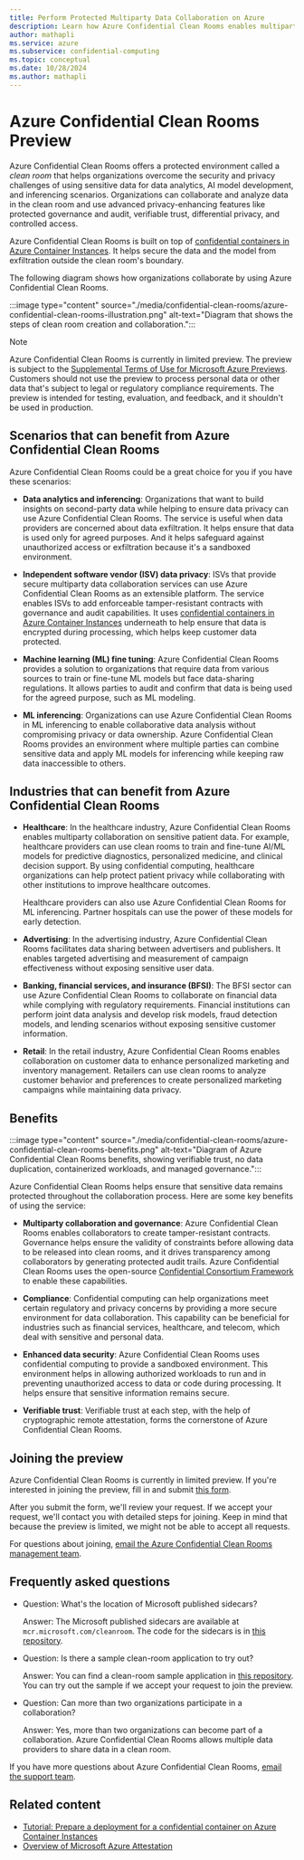 ```yaml
---
title: Perform Protected Multiparty Data Collaboration on Azure
description: Learn how Azure Confidential Clean Rooms enables multiparty collaborations while preventing outside access to the data.
author: mathapli
ms.service: azure
ms.subservice: confidential-computing
ms.topic: conceptual
ms.date: 10/28/2024
ms.author: mathapli
---
```


# Azure Confidential Clean Rooms Preview

Azure Confidential Clean Rooms offers a protected environment called a *clean room* that helps organizations overcome the security and privacy challenges of using sensitive data for data analytics, AI model development, and inferencing scenarios. Organizations can collaborate and analyze data in the clean room and use advanced privacy-enhancing features like protected governance and audit, verifiable trust, differential privacy, and controlled access.

Azure Confidential Clean Rooms is built on top of [confidential containers in Azure Container Instances](../confidential-computing/confidential-containers.md). It helps secure the data and the model from exfiltration outside the clean room's boundary.

The following diagram shows how organizations collaborate by using Azure Confidential Clean Rooms.

:::image type="content" source="./media/confidential-clean-rooms/azure-confidential-clean-rooms-illustration.png" alt-text="Diagram that shows the steps of clean room creation and collaboration.":::

> [!NOTE]
> Azure Confidential Clean Rooms is currently in limited preview. The preview is subject to the [Supplemental Terms of Use for Microsoft Azure Previews](https://azure.microsoft.com/support/legal/preview-supplemental-terms/). Customers should not use the preview to process personal data or other data that's subject to legal or regulatory compliance requirements. The preview is intended for testing, evaluation, and feedback, and it shouldn't be used in production.

## Scenarios that can benefit from Azure Confidential Clean Rooms

Azure Confidential Clean Rooms could be a great choice for you if you have these scenarios:

- **Data analytics and inferencing**: Organizations that want to build insights on second-party data while helping to ensure data privacy can use Azure Confidential Clean Rooms. The service is useful when data providers are concerned about data exfiltration. It helps ensure that data is used only for agreed purposes. And it helps safeguard against unauthorized access or exfiltration because it's a sandboxed environment.

- **Independent software vendor (ISV) data privacy**: ISVs that provide secure multiparty data collaboration services can use Azure Confidential Clean Rooms as an extensible platform. The service enables ISVs to add enforceable tamper-resistant contracts with governance and audit capabilities. It uses [confidential containers in Azure Container Instances](../confidential-computing/confidential-containers.md) underneath to help ensure that data is encrypted during processing, which helps keep customer data protected.

- **Machine learning (ML) fine tuning**: Azure Confidential Clean Rooms provides a solution to organizations that require data from various sources to train or fine-tune ML models but face data-sharing regulations. It allows parties to audit and confirm that data is being used for the agreed purpose, such as ML modeling.

- **ML inferencing**: Organizations can use Azure Confidential Clean Rooms in ML inferencing to enable collaborative data analysis without compromising privacy or data ownership. Azure Confidential Clean Rooms provides an environment where multiple parties can combine sensitive data and apply ML models for inferencing while keeping raw data inaccessible to others.

## Industries that can benefit from Azure Confidential Clean Rooms

- **Healthcare**: In the healthcare industry, Azure Confidential Clean Rooms enables multiparty collaboration on sensitive patient data. For example, healthcare providers can use clean rooms to train and fine-tune AI/ML models for predictive diagnostics, personalized medicine, and clinical decision support. By using confidential computing, healthcare organizations can help protect patient privacy while collaborating with other institutions to improve healthcare outcomes.

  Healthcare providers can also use Azure Confidential Clean Rooms for ML inferencing. Partner hospitals can use the power of these models for early detection.

- **Advertising**: In the advertising industry, Azure Confidential Clean Rooms facilitates data sharing between advertisers and publishers. It enables targeted advertising and measurement of campaign effectiveness without exposing sensitive user data.

- **Banking, financial services, and insurance (BFSI)**: The BFSI sector can use Azure Confidential Clean Rooms to collaborate on financial data while complying with regulatory requirements. Financial institutions can perform joint data analysis and develop risk models, fraud detection models, and lending scenarios without exposing sensitive customer information.

- **Retail**: In the retail industry, Azure Confidential Clean Rooms enables collaboration on customer data to enhance personalized marketing and inventory management. Retailers can use clean rooms to analyze customer behavior and preferences to create personalized marketing campaigns while maintaining data privacy.

## Benefits

:::image type="content" source="./media/confidential-clean-rooms/azure-confidential-clean-rooms-benefits.png" alt-text="Diagram of Azure Confidential Clean Rooms benefits, showing verifiable trust, no data duplication, containerized workloads, and managed governance.":::

Azure Confidential Clean Rooms helps ensure that sensitive data remains protected throughout the collaboration process. Here are some key benefits of using the service:

- **Multiparty collaboration and governance**: Azure Confidential Clean Rooms enables collaborators to create tamper-resistant contracts. Governance helps ensure the validity of constraints before allowing data to be released into clean rooms, and it drives transparency among collaborators by generating protected audit trails. Azure Confidential Clean Rooms uses the open-source [Confidential Consortium Framework](https://microsoft.github.io/CCF/main/overview/what_is_ccf.html) to enable these capabilities.

- **Compliance**: Confidential computing can help organizations meet certain regulatory and privacy concerns by providing a more secure environment for data collaboration. This capability can be beneficial for industries such as financial services, healthcare, and telecom, which deal with sensitive and personal data.

- **Enhanced data security**: Azure Confidential Clean Rooms uses confidential computing to provide a sandboxed environment. This environment helps in allowing authorized workloads to run and in preventing unauthorized access to data or code during processing. It helps ensure that sensitive information remains secure.

- **Verifiable trust**: Verifiable trust at each step, with the help of cryptographic remote attestation, forms the cornerstone of Azure Confidential Clean Rooms.

## Joining the preview

Azure Confidential Clean Rooms is currently in limited preview. If you're interested in joining the preview, fill in and submit [this form](https://aka.ms/ACCR-Preview-Onboarding).

After you submit the form, we'll review your request. If we accept your request, we'll contact you with detailed steps for joining. Keep in mind that because the preview is limited, we might not be able to accept all requests.

For questions about joining, [email the Azure Confidential Clean Rooms management team](mailto:CleanRoomPMTeam@microsoft.com).

## Frequently asked questions

- Question: What's the location of Microsoft published sidecars?

  Answer: The Microsoft published sidecars are available at `mcr.microsoft.com/cleanroom`. The code for the sidecars is in [this repository](https://github.com/Azure/azure-cleanroom/).

- Question: Is there a sample clean-room application to try out?
  
  Answer: You can find a clean-room sample application in [this repository](https://github.com/Azure-Samples/azure-cleanroom-samples). You can try out the sample if we accept your request to join the preview.

- Question: Can more than two organizations participate in a collaboration?
  
  Answer: Yes, more than two organizations can become part of a collaboration. Azure Confidential Clean Rooms allows multiple data providers to share data in a clean room.

If you have more questions about Azure Confidential Clean Rooms, [email the support team](mailto:ACCRSupport@microsoft.com).

## Related content

- [Tutorial: Prepare a deployment for a confidential container on Azure Container Instances](/azure/container-instances/container-instances-tutorial-deploy-confidential-containers-cce-arm)
- [Overview of Microsoft Azure Attestation](/azure/attestation/overview)
